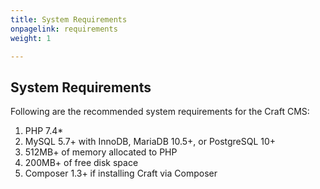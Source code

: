 ```yaml
---
title: System Requirements
onpagelink: requirements
weight: 1

---
```


System Requirements
-------------------

Following are the recommended system requirements for the Craft CMS:

1. PHP 7.4\*
2. MySQL 5.7+ with InnoDB, MariaDB 10.5+, or PostgreSQL 10+
3. 512MB+ of memory allocated to PHP
4. 200MB+ of free disk space
5. Composer 1.3+ if installing Craft via Composer
 
